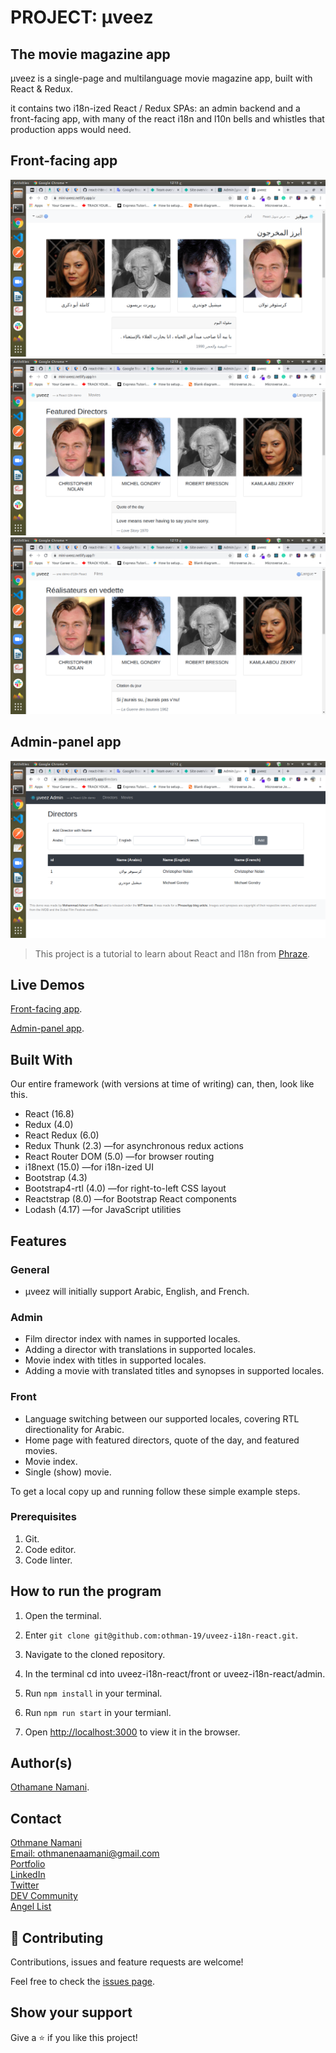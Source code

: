 # PROJECT: μveez 
## The movie magazine app 

μveez is a single-page and multilanguage movie magazine app, built with React & Redux.

it contains two i18n-ized React / Redux SPAs: an admin backend and a front-facing app, with many of the react i18n and l10n bells and whistles that production apps would need.

## Front-facing app

![screenshot arabic](./screenshots/front-ar.png)
![screenshot english](./screenshots/front-en.png)
![screenshot french](./screenshots/front-fr.png)



## Admin-panel app

![screenshot](./screenshots/admin.png)

> This project is a tutorial to learn about React and I18n from  [Phraze](https://phrase.com/blog/posts/react-i18n-app/).

## Live Demos

[Front-facing app](https://mini-uveez.netlify.app/).

[Admin-panel app](https://admin-panel-uveez.netlify.app/).

## Built With

Our entire framework (with versions at time of writing) can, then, look like this.

- React (16.8)
- Redux (4.0)
- React Redux (6.0)
- Redux Thunk (2.3) —for asynchronous redux actions
- React Router DOM (5.0) —for browser routing
- i18next (15.0) —for i18n-ized UI
- Bootstrap (4.3)
- Bootstrap4-rtl (4.0) —for right-to-left CSS layout
- Reactstrap (8.0) —for Bootstrap React components
- Lodash (4.17) —for JavaScript utilities

## Features

### General
- μveez will initially support Arabic, English, and French.

### Admin
- Film director index with names in supported locales.
- Adding a director with translations in supported locales.
- Movie index with titles in supported locales.
- Adding a movie with translated titles and synopses in supported locales.

### Front
- Language switching between our supported locales, covering RTL directionality for Arabic.
- Home page with featured directors, quote of the day, and featured movies.
- Movie index.
- Single (show) movie.

To get a local copy up and running follow these simple example steps.

### Prerequisites

1. Git.
2. Code editor.
3. Code linter.

## How to run the program

1. Open the terminal.

2. Enter `git clone git@github.com:othman-19/uveez-i18n-react.git`.

3. Navigate to the cloned repository.

4. In the terminal cd into uveez-i18n-react/front or uveez-i18n-react/admin.

5. Run `npm install` in your terminal.

6. Run `npm run start` in your termianl.

7. Open [http://localhost:3000](http://localhost:3000) to view it in the browser.

## Author(s)

[Othamane Namani](https://github.com/othman-19/).

## Contact

[Othmane Namani](https://github.com/othman-19/)  
[Email: othmanenaamani@gmail.com](mailto:othmanenaamani@gmail.com)  
[Portfolio](https://othman-19.github.io/my_portfolio/)  
[LinkedIn](https://www.linkedin.com/in/othman-namani/)  
[Twitter](https://twitter.com/ONaamani)  
[DEV Community](https://dev.to/othman)  
[Angel List](https://angel.co/othmane-namani)  


## 🤝 Contributing

Contributions, issues and feature requests are welcome!

Feel free to check the [issues page](issues/).

## Show your support

Give a ⭐️ if you like this project!
